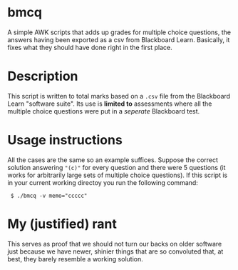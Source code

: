 # bmcq

A simple AWK scripts that adds up grades for multiple choice questions, the answers having been exported as a csv from Blackboard Learn.  Basically, it fixes what they should have done right in the first place.

# Description

This script is written to total marks based on a `.csv` file from the Blackboard
Learn "software suite". Its use is **limited to** assessments where all the
multiple choice questions were put in a *seperate* Blackboard test.

# Usage instructions

All the cases are the same so an example suffices.  Suppose the correct solution
answering `"(c)"` for every question and there were 5 questions (it works for
arbitrarily large sets of multiple choice questions).  If this script is in
your current working directoy you run the following command:
```
 $ ./bmcq -v memo="ccccc"
```
# My (justified) rant

This serves as proof that we should not turn our backs on older software just
because we have newer, shinier things that are so convoluted that, at best,
they barely resemble a working solution.

